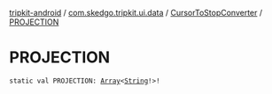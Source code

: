 [tripkit-android](../../index.md) / [com.skedgo.tripkit.ui.data](../index.md) / [CursorToStopConverter](index.md) / [PROJECTION](./-p-r-o-j-e-c-t-i-o-n.md)

# PROJECTION

`static val PROJECTION: `[`Array`](https://kotlinlang.org/api/latest/jvm/stdlib/kotlin/-array/index.html)`<`[`String`](https://kotlinlang.org/api/latest/jvm/stdlib/kotlin/-string/index.html)`!>!`